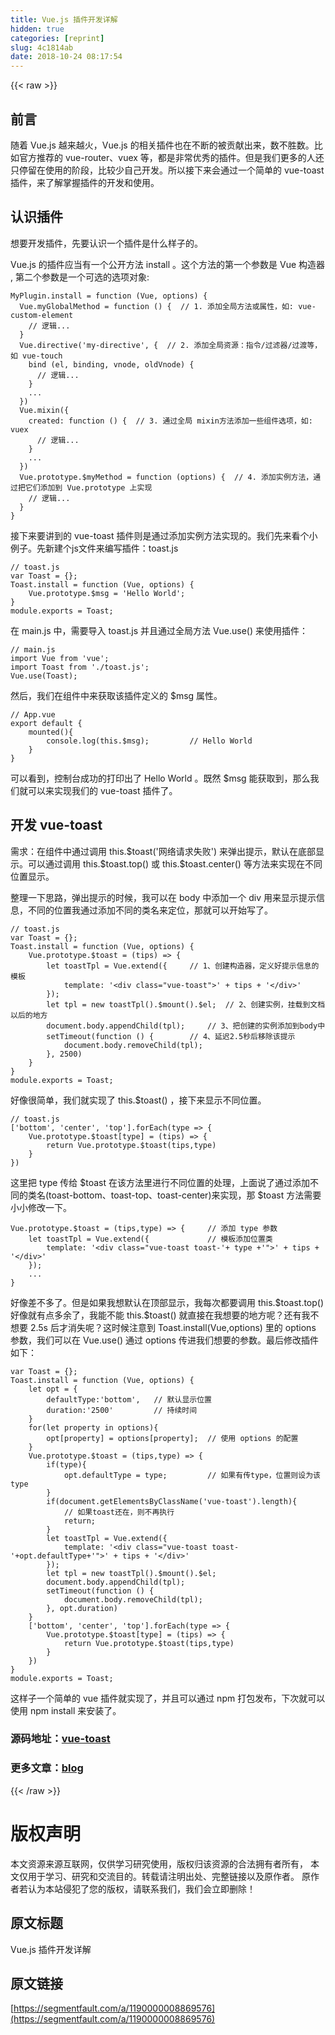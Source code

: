 ```yaml
---
title: Vue.js 插件开发详解
hidden: true
categories: [reprint]
slug: 4c1814ab
date: 2018-10-24 08:17:54
---
```


{{< raw >}}

                    
<h2 id="articleHeader0">&#x524D;&#x8A00;</h2>
<p>&#x968F;&#x7740; Vue.js &#x8D8A;&#x6765;&#x8D8A;&#x706B;&#xFF0C;Vue.js &#x7684;&#x76F8;&#x5173;&#x63D2;&#x4EF6;&#x4E5F;&#x5728;&#x4E0D;&#x65AD;&#x7684;&#x88AB;&#x8D21;&#x732E;&#x51FA;&#x6765;&#xFF0C;&#x6570;&#x4E0D;&#x80DC;&#x6570;&#x3002;&#x6BD4;&#x5982;&#x5B98;&#x65B9;&#x63A8;&#x8350;&#x7684; vue-router&#x3001;vuex &#x7B49;&#xFF0C;&#x90FD;&#x662F;&#x975E;&#x5E38;&#x4F18;&#x79C0;&#x7684;&#x63D2;&#x4EF6;&#x3002;&#x4F46;&#x662F;&#x6211;&#x4EEC;&#x66F4;&#x591A;&#x7684;&#x4EBA;&#x8FD8;&#x53EA;&#x505C;&#x7559;&#x5728;&#x4F7F;&#x7528;&#x7684;&#x9636;&#x6BB5;&#xFF0C;&#x6BD4;&#x8F83;&#x5C11;&#x81EA;&#x5DF1;&#x5F00;&#x53D1;&#x3002;&#x6240;&#x4EE5;&#x63A5;&#x4E0B;&#x6765;&#x4F1A;&#x901A;&#x8FC7;&#x4E00;&#x4E2A;&#x7B80;&#x5355;&#x7684; vue-toast &#x63D2;&#x4EF6;&#xFF0C;&#x6765;&#x4E86;&#x89E3;&#x638C;&#x63E1;&#x63D2;&#x4EF6;&#x7684;&#x5F00;&#x53D1;&#x548C;&#x4F7F;&#x7528;&#x3002;</p>
<h2 id="articleHeader1">&#x8BA4;&#x8BC6;&#x63D2;&#x4EF6;</h2>
<p>&#x60F3;&#x8981;&#x5F00;&#x53D1;&#x63D2;&#x4EF6;&#xFF0C;&#x5148;&#x8981;&#x8BA4;&#x8BC6;&#x4E00;&#x4E2A;&#x63D2;&#x4EF6;&#x662F;&#x4EC0;&#x4E48;&#x6837;&#x5B50;&#x7684;&#x3002;</p>
<p>Vue.js &#x7684;&#x63D2;&#x4EF6;&#x5E94;&#x5F53;&#x6709;&#x4E00;&#x4E2A;&#x516C;&#x5F00;&#x65B9;&#x6CD5; install &#x3002;&#x8FD9;&#x4E2A;&#x65B9;&#x6CD5;&#x7684;&#x7B2C;&#x4E00;&#x4E2A;&#x53C2;&#x6570;&#x662F; Vue &#x6784;&#x9020;&#x5668; , &#x7B2C;&#x4E8C;&#x4E2A;&#x53C2;&#x6570;&#x662F;&#x4E00;&#x4E2A;&#x53EF;&#x9009;&#x7684;&#x9009;&#x9879;&#x5BF9;&#x8C61;:</p>
<div class="widget-codetool" style="display:none;">
      <div class="widget-codetool--inner">
      <span class="selectCode code-tool" data-toggle="tooltip" data-placement="top" title="" data-original-title="&#x5168;&#x9009;"></span>
      <span type="button" class="copyCode code-tool" data-toggle="tooltip" data-placement="top" data-clipboard-text="MyPlugin.install = function (Vue, options) {
  Vue.myGlobalMethod = function () {  // 1. &#x6DFB;&#x52A0;&#x5168;&#x5C40;&#x65B9;&#x6CD5;&#x6216;&#x5C5E;&#x6027;&#xFF0C;&#x5982;: vue-custom-element
    // &#x903B;&#x8F91;...
  }
  Vue.directive(&apos;my-directive&apos;, {  // 2. &#x6DFB;&#x52A0;&#x5168;&#x5C40;&#x8D44;&#x6E90;&#xFF1A;&#x6307;&#x4EE4;/&#x8FC7;&#x6EE4;&#x5668;/&#x8FC7;&#x6E21;&#x7B49;&#xFF0C;&#x5982; vue-touch
    bind (el, binding, vnode, oldVnode) {
      // &#x903B;&#x8F91;...
    }
    ...
  })
  Vue.mixin({
    created: function () {  // 3. &#x901A;&#x8FC7;&#x5168;&#x5C40; mixin&#x65B9;&#x6CD5;&#x6DFB;&#x52A0;&#x4E00;&#x4E9B;&#x7EC4;&#x4EF6;&#x9009;&#x9879;&#xFF0C;&#x5982;: vuex
      // &#x903B;&#x8F91;...
    }
    ...
  })
  Vue.prototype.$myMethod = function (options) {  // 4. &#x6DFB;&#x52A0;&#x5B9E;&#x4F8B;&#x65B9;&#x6CD5;&#xFF0C;&#x901A;&#x8FC7;&#x628A;&#x5B83;&#x4EEC;&#x6DFB;&#x52A0;&#x5230; Vue.prototype &#x4E0A;&#x5B9E;&#x73B0;
    // &#x903B;&#x8F91;...
  }
}" title="" data-original-title="&#x590D;&#x5236;"></span>
      <span type="button" class="saveToNote code-tool" data-toggle="tooltip" data-placement="top" title="" data-original-title="&#x653E;&#x8FDB;&#x7B14;&#x8BB0;"></span>
      </div>
      </div><pre class="javascript hljs"><code class="JavaScript">MyPlugin.install = <span class="hljs-function"><span class="hljs-keyword">function</span> (<span class="hljs-params">Vue, options</span>) </span>{
  Vue.myGlobalMethod = <span class="hljs-function"><span class="hljs-keyword">function</span> (<span class="hljs-params"></span>) </span>{  <span class="hljs-comment">// 1. &#x6DFB;&#x52A0;&#x5168;&#x5C40;&#x65B9;&#x6CD5;&#x6216;&#x5C5E;&#x6027;&#xFF0C;&#x5982;: vue-custom-element</span>
    <span class="hljs-comment">// &#x903B;&#x8F91;...</span>
  }
  Vue.directive(<span class="hljs-string">&apos;my-directive&apos;</span>, {  <span class="hljs-comment">// 2. &#x6DFB;&#x52A0;&#x5168;&#x5C40;&#x8D44;&#x6E90;&#xFF1A;&#x6307;&#x4EE4;/&#x8FC7;&#x6EE4;&#x5668;/&#x8FC7;&#x6E21;&#x7B49;&#xFF0C;&#x5982; vue-touch</span>
    bind (el, binding, vnode, oldVnode) {
      <span class="hljs-comment">// &#x903B;&#x8F91;...</span>
    }
    ...
  })
  Vue.mixin({
    <span class="hljs-attr">created</span>: <span class="hljs-function"><span class="hljs-keyword">function</span> (<span class="hljs-params"></span>) </span>{  <span class="hljs-comment">// 3. &#x901A;&#x8FC7;&#x5168;&#x5C40; mixin&#x65B9;&#x6CD5;&#x6DFB;&#x52A0;&#x4E00;&#x4E9B;&#x7EC4;&#x4EF6;&#x9009;&#x9879;&#xFF0C;&#x5982;: vuex</span>
      <span class="hljs-comment">// &#x903B;&#x8F91;...</span>
    }
    ...
  })
  Vue.prototype.$myMethod = <span class="hljs-function"><span class="hljs-keyword">function</span> (<span class="hljs-params">options</span>) </span>{  <span class="hljs-comment">// 4. &#x6DFB;&#x52A0;&#x5B9E;&#x4F8B;&#x65B9;&#x6CD5;&#xFF0C;&#x901A;&#x8FC7;&#x628A;&#x5B83;&#x4EEC;&#x6DFB;&#x52A0;&#x5230; Vue.prototype &#x4E0A;&#x5B9E;&#x73B0;</span>
    <span class="hljs-comment">// &#x903B;&#x8F91;...</span>
  }
}</code></pre>
<p>&#x63A5;&#x4E0B;&#x6765;&#x8981;&#x8BB2;&#x5230;&#x7684; vue-toast &#x63D2;&#x4EF6;&#x5219;&#x662F;&#x901A;&#x8FC7;&#x6DFB;&#x52A0;&#x5B9E;&#x4F8B;&#x65B9;&#x6CD5;&#x5B9E;&#x73B0;&#x7684;&#x3002;&#x6211;&#x4EEC;&#x5148;&#x6765;&#x770B;&#x4E2A;&#x5C0F;&#x4F8B;&#x5B50;&#x3002;&#x5148;&#x65B0;&#x5EFA;&#x4E2A;js&#x6587;&#x4EF6;&#x6765;&#x7F16;&#x5199;&#x63D2;&#x4EF6;&#xFF1A;toast.js</p>
<div class="widget-codetool" style="display:none;">
      <div class="widget-codetool--inner">
      <span class="selectCode code-tool" data-toggle="tooltip" data-placement="top" title="" data-original-title="&#x5168;&#x9009;"></span>
      <span type="button" class="copyCode code-tool" data-toggle="tooltip" data-placement="top" data-clipboard-text="// toast.js
var Toast = {};
Toast.install = function (Vue, options) {
    Vue.prototype.$msg = &apos;Hello World&apos;;
}
module.exports = Toast;" title="" data-original-title="&#x590D;&#x5236;"></span>
      <span type="button" class="saveToNote code-tool" data-toggle="tooltip" data-placement="top" title="" data-original-title="&#x653E;&#x8FDB;&#x7B14;&#x8BB0;"></span>
      </div>
      </div><pre class="javascript hljs"><code class="javascript"><span class="hljs-comment">// toast.js</span>
<span class="hljs-keyword">var</span> Toast = {};
Toast.install = <span class="hljs-function"><span class="hljs-keyword">function</span> (<span class="hljs-params">Vue, options</span>) </span>{
    Vue.prototype.$msg = <span class="hljs-string">&apos;Hello World&apos;</span>;
}
<span class="hljs-built_in">module</span>.exports = Toast;</code></pre>
<p>&#x5728; main.js &#x4E2D;&#xFF0C;&#x9700;&#x8981;&#x5BFC;&#x5165; toast.js &#x5E76;&#x4E14;&#x901A;&#x8FC7;&#x5168;&#x5C40;&#x65B9;&#x6CD5; Vue.use() &#x6765;&#x4F7F;&#x7528;&#x63D2;&#x4EF6;&#xFF1A;</p>
<div class="widget-codetool" style="display:none;">
      <div class="widget-codetool--inner">
      <span class="selectCode code-tool" data-toggle="tooltip" data-placement="top" title="" data-original-title="&#x5168;&#x9009;"></span>
      <span type="button" class="copyCode code-tool" data-toggle="tooltip" data-placement="top" data-clipboard-text="// main.js
import Vue from &apos;vue&apos;;
import Toast from &apos;./toast.js&apos;;
Vue.use(Toast);" title="" data-original-title="&#x590D;&#x5236;"></span>
      <span type="button" class="saveToNote code-tool" data-toggle="tooltip" data-placement="top" title="" data-original-title="&#x653E;&#x8FDB;&#x7B14;&#x8BB0;"></span>
      </div>
      </div><pre class="javascript hljs"><code class="javascript"><span class="hljs-comment">// main.js</span>
<span class="hljs-keyword">import</span> Vue <span class="hljs-keyword">from</span> <span class="hljs-string">&apos;vue&apos;</span>;
<span class="hljs-keyword">import</span> Toast <span class="hljs-keyword">from</span> <span class="hljs-string">&apos;./toast.js&apos;</span>;
Vue.use(Toast);</code></pre>
<p>&#x7136;&#x540E;&#xFF0C;&#x6211;&#x4EEC;&#x5728;&#x7EC4;&#x4EF6;&#x4E2D;&#x6765;&#x83B7;&#x53D6;&#x8BE5;&#x63D2;&#x4EF6;&#x5B9A;&#x4E49;&#x7684; $msg &#x5C5E;&#x6027;&#x3002;</p>
<div class="widget-codetool" style="display:none;">
      <div class="widget-codetool--inner">
      <span class="selectCode code-tool" data-toggle="tooltip" data-placement="top" title="" data-original-title="&#x5168;&#x9009;"></span>
      <span type="button" class="copyCode code-tool" data-toggle="tooltip" data-placement="top" data-clipboard-text="// App.vue
export default {
    mounted(){
        console.log(this.$msg);         // Hello World
    }
}" title="" data-original-title="&#x590D;&#x5236;"></span>
      <span type="button" class="saveToNote code-tool" data-toggle="tooltip" data-placement="top" title="" data-original-title="&#x653E;&#x8FDB;&#x7B14;&#x8BB0;"></span>
      </div>
      </div><pre class="javascript hljs"><code class="javascript"><span class="hljs-comment">// App.vue</span>
<span class="hljs-keyword">export</span> <span class="hljs-keyword">default</span> {
    mounted(){
        <span class="hljs-built_in">console</span>.log(<span class="hljs-keyword">this</span>.$msg);         <span class="hljs-comment">// Hello World</span>
    }
}</code></pre>
<p>&#x53EF;&#x4EE5;&#x770B;&#x5230;&#xFF0C;&#x63A7;&#x5236;&#x53F0;&#x6210;&#x529F;&#x7684;&#x6253;&#x5370;&#x51FA;&#x4E86; Hello World &#x3002;&#x65E2;&#x7136; $msg &#x80FD;&#x83B7;&#x53D6;&#x5230;&#xFF0C;&#x90A3;&#x4E48;&#x6211;&#x4EEC;&#x5C31;&#x53EF;&#x4EE5;&#x6765;&#x5B9E;&#x73B0;&#x6211;&#x4EEC;&#x7684; vue-toast &#x63D2;&#x4EF6;&#x4E86;&#x3002;</p>
<h2 id="articleHeader2">&#x5F00;&#x53D1; vue-toast</h2>
<p>&#x9700;&#x6C42;&#xFF1A;&#x5728;&#x7EC4;&#x4EF6;&#x4E2D;&#x901A;&#x8FC7;&#x8C03;&#x7528; this.$toast(&apos;&#x7F51;&#x7EDC;&#x8BF7;&#x6C42;&#x5931;&#x8D25;&apos;) &#x6765;&#x5F39;&#x51FA;&#x63D0;&#x793A;&#xFF0C;&#x9ED8;&#x8BA4;&#x5728;&#x5E95;&#x90E8;&#x663E;&#x793A;&#x3002;&#x53EF;&#x4EE5;&#x901A;&#x8FC7;&#x8C03;&#x7528; this.$toast.top() &#x6216; this.$toast.center() &#x7B49;&#x65B9;&#x6CD5;&#x6765;&#x5B9E;&#x73B0;&#x5728;&#x4E0D;&#x540C;&#x4F4D;&#x7F6E;&#x663E;&#x793A;&#x3002; </p>
<p>&#x6574;&#x7406;&#x4E00;&#x4E0B;&#x601D;&#x8DEF;&#xFF0C;&#x5F39;&#x51FA;&#x63D0;&#x793A;&#x7684;&#x65F6;&#x5019;&#xFF0C;&#x6211;&#x53EF;&#x4EE5;&#x5728; body &#x4E2D;&#x6DFB;&#x52A0;&#x4E00;&#x4E2A; div &#x7528;&#x6765;&#x663E;&#x793A;&#x63D0;&#x793A;&#x4FE1;&#x606F;&#xFF0C;&#x4E0D;&#x540C;&#x7684;&#x4F4D;&#x7F6E;&#x6211;&#x901A;&#x8FC7;&#x6DFB;&#x52A0;&#x4E0D;&#x540C;&#x7684;&#x7C7B;&#x540D;&#x6765;&#x5B9A;&#x4F4D;&#xFF0C;&#x90A3;&#x5C31;&#x53EF;&#x4EE5;&#x5F00;&#x59CB;&#x5199;&#x4E86;&#x3002;</p>
<div class="widget-codetool" style="display:none;">
      <div class="widget-codetool--inner">
      <span class="selectCode code-tool" data-toggle="tooltip" data-placement="top" title="" data-original-title="&#x5168;&#x9009;"></span>
      <span type="button" class="copyCode code-tool" data-toggle="tooltip" data-placement="top" data-clipboard-text="// toast.js
var Toast = {};
Toast.install = function (Vue, options) {
    Vue.prototype.$toast = (tips) =&gt; {
        let toastTpl = Vue.extend({     // 1&#x3001;&#x521B;&#x5EFA;&#x6784;&#x9020;&#x5668;&#xFF0C;&#x5B9A;&#x4E49;&#x597D;&#x63D0;&#x793A;&#x4FE1;&#x606F;&#x7684;&#x6A21;&#x677F;
            template: &apos;&lt;div class=&quot;vue-toast&quot;&gt;&apos; + tips + &apos;&lt;/div&gt;&apos;
        });
        let tpl = new toastTpl().$mount().$el;  // 2&#x3001;&#x521B;&#x5EFA;&#x5B9E;&#x4F8B;&#xFF0C;&#x6302;&#x8F7D;&#x5230;&#x6587;&#x6863;&#x4EE5;&#x540E;&#x7684;&#x5730;&#x65B9;
        document.body.appendChild(tpl);     // 3&#x3001;&#x628A;&#x521B;&#x5EFA;&#x7684;&#x5B9E;&#x4F8B;&#x6DFB;&#x52A0;&#x5230;body&#x4E2D;
        setTimeout(function () {        // 4&#x3001;&#x5EF6;&#x8FDF;2.5&#x79D2;&#x540E;&#x79FB;&#x9664;&#x8BE5;&#x63D0;&#x793A;
            document.body.removeChild(tpl);
        }, 2500)
    }
}
module.exports = Toast;" title="" data-original-title="&#x590D;&#x5236;"></span>
      <span type="button" class="saveToNote code-tool" data-toggle="tooltip" data-placement="top" title="" data-original-title="&#x653E;&#x8FDB;&#x7B14;&#x8BB0;"></span>
      </div>
      </div><pre class="javascript hljs"><code class="javascript"><span class="hljs-comment">// toast.js</span>
<span class="hljs-keyword">var</span> Toast = {};
Toast.install = <span class="hljs-function"><span class="hljs-keyword">function</span> (<span class="hljs-params">Vue, options</span>) </span>{
    Vue.prototype.$toast = <span class="hljs-function">(<span class="hljs-params">tips</span>) =&gt;</span> {
        <span class="hljs-keyword">let</span> toastTpl = Vue.extend({     <span class="hljs-comment">// 1&#x3001;&#x521B;&#x5EFA;&#x6784;&#x9020;&#x5668;&#xFF0C;&#x5B9A;&#x4E49;&#x597D;&#x63D0;&#x793A;&#x4FE1;&#x606F;&#x7684;&#x6A21;&#x677F;</span>
            template: <span class="hljs-string">&apos;&lt;div class=&quot;vue-toast&quot;&gt;&apos;</span> + tips + <span class="hljs-string">&apos;&lt;/div&gt;&apos;</span>
        });
        <span class="hljs-keyword">let</span> tpl = <span class="hljs-keyword">new</span> toastTpl().$mount().$el;  <span class="hljs-comment">// 2&#x3001;&#x521B;&#x5EFA;&#x5B9E;&#x4F8B;&#xFF0C;&#x6302;&#x8F7D;&#x5230;&#x6587;&#x6863;&#x4EE5;&#x540E;&#x7684;&#x5730;&#x65B9;</span>
        <span class="hljs-built_in">document</span>.body.appendChild(tpl);     <span class="hljs-comment">// 3&#x3001;&#x628A;&#x521B;&#x5EFA;&#x7684;&#x5B9E;&#x4F8B;&#x6DFB;&#x52A0;&#x5230;body&#x4E2D;</span>
        setTimeout(<span class="hljs-function"><span class="hljs-keyword">function</span> (<span class="hljs-params"></span>) </span>{        <span class="hljs-comment">// 4&#x3001;&#x5EF6;&#x8FDF;2.5&#x79D2;&#x540E;&#x79FB;&#x9664;&#x8BE5;&#x63D0;&#x793A;</span>
            <span class="hljs-built_in">document</span>.body.removeChild(tpl);
        }, <span class="hljs-number">2500</span>)
    }
}
<span class="hljs-built_in">module</span>.exports = Toast;</code></pre>
<p>&#x597D;&#x50CF;&#x5F88;&#x7B80;&#x5355;&#xFF0C;&#x6211;&#x4EEC;&#x5C31;&#x5B9E;&#x73B0;&#x4E86; this.$toast() &#xFF0C;&#x63A5;&#x4E0B;&#x6765;&#x663E;&#x793A;&#x4E0D;&#x540C;&#x4F4D;&#x7F6E;&#x3002;</p>
<div class="widget-codetool" style="display:none;">
      <div class="widget-codetool--inner">
      <span class="selectCode code-tool" data-toggle="tooltip" data-placement="top" title="" data-original-title="&#x5168;&#x9009;"></span>
      <span type="button" class="copyCode code-tool" data-toggle="tooltip" data-placement="top" data-clipboard-text="// toast.js
[&apos;bottom&apos;, &apos;center&apos;, &apos;top&apos;].forEach(type =&gt; {
    Vue.prototype.$toast[type] = (tips) =&gt; {
        return Vue.prototype.$toast(tips,type)
    }
})" title="" data-original-title="&#x590D;&#x5236;"></span>
      <span type="button" class="saveToNote code-tool" data-toggle="tooltip" data-placement="top" title="" data-original-title="&#x653E;&#x8FDB;&#x7B14;&#x8BB0;"></span>
      </div>
      </div><pre class="javascript hljs"><code class="javascript"><span class="hljs-comment">// toast.js</span>
[<span class="hljs-string">&apos;bottom&apos;</span>, <span class="hljs-string">&apos;center&apos;</span>, <span class="hljs-string">&apos;top&apos;</span>].forEach(<span class="hljs-function"><span class="hljs-params">type</span> =&gt;</span> {
    Vue.prototype.$toast[type] = <span class="hljs-function">(<span class="hljs-params">tips</span>) =&gt;</span> {
        <span class="hljs-keyword">return</span> Vue.prototype.$toast(tips,type)
    }
})</code></pre>
<p>&#x8FD9;&#x91CC;&#x628A; type &#x4F20;&#x7ED9; $toast &#x5728;&#x8BE5;&#x65B9;&#x6CD5;&#x91CC;&#x8FDB;&#x884C;&#x4E0D;&#x540C;&#x4F4D;&#x7F6E;&#x7684;&#x5904;&#x7406;&#xFF0C;&#x4E0A;&#x9762;&#x8BF4;&#x4E86;&#x901A;&#x8FC7;&#x6DFB;&#x52A0;&#x4E0D;&#x540C;&#x7684;&#x7C7B;&#x540D;(toast-bottom&#x3001;toast-top&#x3001;toast-center)&#x6765;&#x5B9E;&#x73B0;&#xFF0C;&#x90A3; $toast &#x65B9;&#x6CD5;&#x9700;&#x8981;&#x5C0F;&#x5C0F;&#x4FEE;&#x6539;&#x4E00;&#x4E0B;&#x3002;</p>
<div class="widget-codetool" style="display:none;">
      <div class="widget-codetool--inner">
      <span class="selectCode code-tool" data-toggle="tooltip" data-placement="top" title="" data-original-title="&#x5168;&#x9009;"></span>
      <span type="button" class="copyCode code-tool" data-toggle="tooltip" data-placement="top" data-clipboard-text="Vue.prototype.$toast = (tips,type) =&gt; {     // &#x6DFB;&#x52A0; type &#x53C2;&#x6570;
    let toastTpl = Vue.extend({             // &#x6A21;&#x677F;&#x6DFB;&#x52A0;&#x4F4D;&#x7F6E;&#x7C7B;
        template: &apos;&lt;div class=&quot;vue-toast toast-&apos;+ type +&apos;&quot;&gt;&apos; + tips + &apos;&lt;/div&gt;&apos;
    });
    ...
}" title="" data-original-title="&#x590D;&#x5236;"></span>
      <span type="button" class="saveToNote code-tool" data-toggle="tooltip" data-placement="top" title="" data-original-title="&#x653E;&#x8FDB;&#x7B14;&#x8BB0;"></span>
      </div>
      </div><pre class="javascript hljs"><code class="javascript">Vue.prototype.$toast = <span class="hljs-function">(<span class="hljs-params">tips,type</span>) =&gt;</span> {     <span class="hljs-comment">// &#x6DFB;&#x52A0; type &#x53C2;&#x6570;</span>
    <span class="hljs-keyword">let</span> toastTpl = Vue.extend({             <span class="hljs-comment">// &#x6A21;&#x677F;&#x6DFB;&#x52A0;&#x4F4D;&#x7F6E;&#x7C7B;</span>
        template: <span class="hljs-string">&apos;&lt;div class=&quot;vue-toast toast-&apos;</span>+ type +<span class="hljs-string">&apos;&quot;&gt;&apos;</span> + tips + <span class="hljs-string">&apos;&lt;/div&gt;&apos;</span>
    });
    ...
}</code></pre>
<p>&#x597D;&#x50CF;&#x5DEE;&#x4E0D;&#x591A;&#x4E86;&#x3002;&#x4F46;&#x662F;&#x5982;&#x679C;&#x6211;&#x60F3;&#x9ED8;&#x8BA4;&#x5728;&#x9876;&#x90E8;&#x663E;&#x793A;&#xFF0C;&#x6211;&#x6BCF;&#x6B21;&#x90FD;&#x8981;&#x8C03;&#x7528; this.$toast.top() &#x597D;&#x50CF;&#x5C31;&#x6709;&#x70B9;&#x591A;&#x4F59;&#x4E86;&#xFF0C;&#x6211;&#x80FD;&#x4E0D;&#x80FD; this.$toast() &#x5C31;&#x76F4;&#x63A5;&#x5728;&#x6211;&#x60F3;&#x8981;&#x7684;&#x5730;&#x65B9;&#x5462;&#xFF1F;&#x8FD8;&#x6709;&#x6211;&#x4E0D;&#x60F3;&#x8981; 2.5s &#x540E;&#x624D;&#x6D88;&#x5931;&#x5462;&#xFF1F;&#x8FD9;&#x65F6;&#x5019;&#x6CE8;&#x610F;&#x5230; Toast.install(Vue,options) &#x91CC;&#x7684; options &#x53C2;&#x6570;&#xFF0C;&#x6211;&#x4EEC;&#x53EF;&#x4EE5;&#x5728; Vue.use() &#x901A;&#x8FC7; options &#x4F20;&#x8FDB;&#x6211;&#x4EEC;&#x60F3;&#x8981;&#x7684;&#x53C2;&#x6570;&#x3002;&#x6700;&#x540E;&#x4FEE;&#x6539;&#x63D2;&#x4EF6;&#x5982;&#x4E0B;&#xFF1A;</p>
<div class="widget-codetool" style="display:none;">
      <div class="widget-codetool--inner">
      <span class="selectCode code-tool" data-toggle="tooltip" data-placement="top" title="" data-original-title="&#x5168;&#x9009;"></span>
      <span type="button" class="copyCode code-tool" data-toggle="tooltip" data-placement="top" data-clipboard-text="var Toast = {};
Toast.install = function (Vue, options) {
    let opt = {
        defaultType:&apos;bottom&apos;,   // &#x9ED8;&#x8BA4;&#x663E;&#x793A;&#x4F4D;&#x7F6E;
        duration:&apos;2500&apos;         // &#x6301;&#x7EED;&#x65F6;&#x95F4;
    }
    for(let property in options){
        opt[property] = options[property];  // &#x4F7F;&#x7528; options &#x7684;&#x914D;&#x7F6E;
    }
    Vue.prototype.$toast = (tips,type) =&gt; {
        if(type){
            opt.defaultType = type;         // &#x5982;&#x679C;&#x6709;&#x4F20;type&#xFF0C;&#x4F4D;&#x7F6E;&#x5219;&#x8BBE;&#x4E3A;&#x8BE5;type
        }
        if(document.getElementsByClassName(&apos;vue-toast&apos;).length){
            // &#x5982;&#x679C;toast&#x8FD8;&#x5728;&#xFF0C;&#x5219;&#x4E0D;&#x518D;&#x6267;&#x884C;
            return;
        }
        let toastTpl = Vue.extend({
            template: &apos;&lt;div class=&quot;vue-toast toast-&apos;+opt.defaultType+&apos;&quot;&gt;&apos; + tips + &apos;&lt;/div&gt;&apos;
        });
        let tpl = new toastTpl().$mount().$el;
        document.body.appendChild(tpl);
        setTimeout(function () {
            document.body.removeChild(tpl);
        }, opt.duration)
    }
    [&apos;bottom&apos;, &apos;center&apos;, &apos;top&apos;].forEach(type =&gt; {
        Vue.prototype.$toast[type] = (tips) =&gt; {
            return Vue.prototype.$toast(tips,type)
        }
    })
}
module.exports = Toast;" title="" data-original-title="&#x590D;&#x5236;"></span>
      <span type="button" class="saveToNote code-tool" data-toggle="tooltip" data-placement="top" title="" data-original-title="&#x653E;&#x8FDB;&#x7B14;&#x8BB0;"></span>
      </div>
      </div><pre class="javascript hljs"><code class="javascript"><span class="hljs-keyword">var</span> Toast = {};
Toast.install = <span class="hljs-function"><span class="hljs-keyword">function</span> (<span class="hljs-params">Vue, options</span>) </span>{
    <span class="hljs-keyword">let</span> opt = {
        <span class="hljs-attr">defaultType</span>:<span class="hljs-string">&apos;bottom&apos;</span>,   <span class="hljs-comment">// &#x9ED8;&#x8BA4;&#x663E;&#x793A;&#x4F4D;&#x7F6E;</span>
        duration:<span class="hljs-string">&apos;2500&apos;</span>         <span class="hljs-comment">// &#x6301;&#x7EED;&#x65F6;&#x95F4;</span>
    }
    <span class="hljs-keyword">for</span>(<span class="hljs-keyword">let</span> property <span class="hljs-keyword">in</span> options){
        opt[property] = options[property];  <span class="hljs-comment">// &#x4F7F;&#x7528; options &#x7684;&#x914D;&#x7F6E;</span>
    }
    Vue.prototype.$toast = <span class="hljs-function">(<span class="hljs-params">tips,type</span>) =&gt;</span> {
        <span class="hljs-keyword">if</span>(type){
            opt.defaultType = type;         <span class="hljs-comment">// &#x5982;&#x679C;&#x6709;&#x4F20;type&#xFF0C;&#x4F4D;&#x7F6E;&#x5219;&#x8BBE;&#x4E3A;&#x8BE5;type</span>
        }
        <span class="hljs-keyword">if</span>(<span class="hljs-built_in">document</span>.getElementsByClassName(<span class="hljs-string">&apos;vue-toast&apos;</span>).length){
            <span class="hljs-comment">// &#x5982;&#x679C;toast&#x8FD8;&#x5728;&#xFF0C;&#x5219;&#x4E0D;&#x518D;&#x6267;&#x884C;</span>
            <span class="hljs-keyword">return</span>;
        }
        <span class="hljs-keyword">let</span> toastTpl = Vue.extend({
            <span class="hljs-attr">template</span>: <span class="hljs-string">&apos;&lt;div class=&quot;vue-toast toast-&apos;</span>+opt.defaultType+<span class="hljs-string">&apos;&quot;&gt;&apos;</span> + tips + <span class="hljs-string">&apos;&lt;/div&gt;&apos;</span>
        });
        <span class="hljs-keyword">let</span> tpl = <span class="hljs-keyword">new</span> toastTpl().$mount().$el;
        <span class="hljs-built_in">document</span>.body.appendChild(tpl);
        setTimeout(<span class="hljs-function"><span class="hljs-keyword">function</span> (<span class="hljs-params"></span>) </span>{
            <span class="hljs-built_in">document</span>.body.removeChild(tpl);
        }, opt.duration)
    }
    [<span class="hljs-string">&apos;bottom&apos;</span>, <span class="hljs-string">&apos;center&apos;</span>, <span class="hljs-string">&apos;top&apos;</span>].forEach(<span class="hljs-function"><span class="hljs-params">type</span> =&gt;</span> {
        Vue.prototype.$toast[type] = <span class="hljs-function">(<span class="hljs-params">tips</span>) =&gt;</span> {
            <span class="hljs-keyword">return</span> Vue.prototype.$toast(tips,type)
        }
    })
}
<span class="hljs-built_in">module</span>.exports = Toast;</code></pre>
<p>&#x8FD9;&#x6837;&#x5B50;&#x4E00;&#x4E2A;&#x7B80;&#x5355;&#x7684; vue &#x63D2;&#x4EF6;&#x5C31;&#x5B9E;&#x73B0;&#x4E86;&#xFF0C;&#x5E76;&#x4E14;&#x53EF;&#x4EE5;&#x901A;&#x8FC7; npm &#x6253;&#x5305;&#x53D1;&#x5E03;&#xFF0C;&#x4E0B;&#x6B21;&#x5C31;&#x53EF;&#x4EE5;&#x4F7F;&#x7528; npm install &#x6765;&#x5B89;&#x88C5;&#x4E86;&#x3002;</p>
<h3 id="articleHeader3">&#x6E90;&#x7801;&#x5730;&#x5740;&#xFF1A;<a href="https://github.com/lin-xin/vue-toast" rel="nofollow noreferrer" target="_blank">vue-toast</a>
</h3>
<h3 id="articleHeader4">&#x66F4;&#x591A;&#x6587;&#x7AE0;&#xFF1A;<a href="https://github.com/lin-xin/blog" rel="nofollow noreferrer" target="_blank">blog</a>
</h3>

                
{{< /raw >}}

# 版权声明
本文资源来源互联网，仅供学习研究使用，版权归该资源的合法拥有者所有，
本文仅用于学习、研究和交流目的。转载请注明出处、完整链接以及原作者。
原作者若认为本站侵犯了您的版权，请联系我们，我们会立即删除！

## 原文标题
Vue.js 插件开发详解

## 原文链接
[https://segmentfault.com/a/1190000008869576](https://segmentfault.com/a/1190000008869576)

